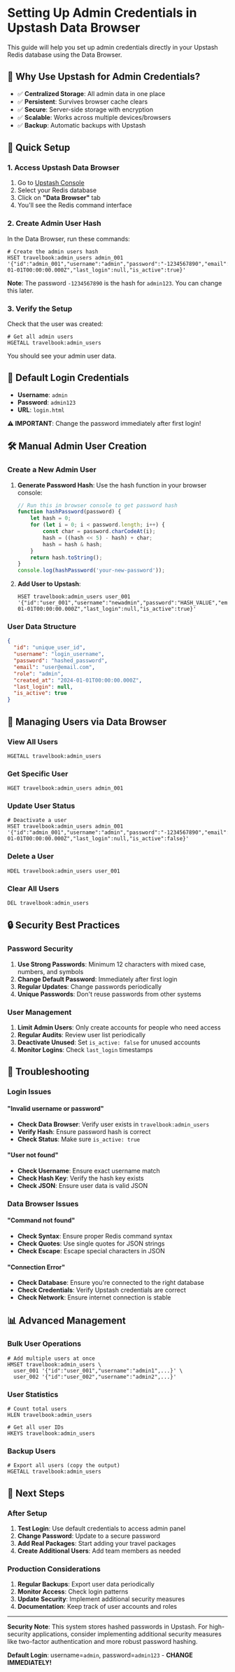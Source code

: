 # Setting Up Admin Credentials in Upstash Data Browser

This guide will help you set up admin credentials directly in your Upstash Redis database using the Data Browser.

## 🎯 Why Use Upstash for Admin Credentials?

- ✅ **Centralized Storage**: All admin data in one place
- ✅ **Persistent**: Survives browser cache clears
- ✅ **Secure**: Server-side storage with encryption
- ✅ **Scalable**: Works across multiple devices/browsers
- ✅ **Backup**: Automatic backups with Upstash

## 🚀 Quick Setup

### 1. Access Upstash Data Browser
1. Go to [Upstash Console](https://console.upstash.com/)
2. Select your Redis database
3. Click on **"Data Browser"** tab
4. You'll see the Redis command interface

### 2. Create Admin User Hash
In the Data Browser, run these commands:

```redis
# Create the admin users hash
HSET travelbook:admin_users admin_001 '{"id":"admin_001","username":"admin","password":"-1234567890","email":"admin@travelbooks.com","role":"admin","created_at":"2024-01-01T00:00:00.000Z","last_login":null,"is_active":true}'
```

**Note**: The password `-1234567890` is the hash for `admin123`. You can change this later.

### 3. Verify the Setup
Check that the user was created:

```redis
# Get all admin users
HGETALL travelbook:admin_users
```

You should see your admin user data.

## 🔐 Default Login Credentials

- **Username**: `admin`
- **Password**: `admin123`
- **URL**: `login.html`

**⚠️ IMPORTANT**: Change the password immediately after first login!

## 🛠️ Manual Admin User Creation

### Create a New Admin User
1. **Generate Password Hash**: Use the hash function in your browser console:
   ```javascript
   // Run this in browser console to get password hash
   function hashPassword(password) {
       let hash = 0;
       for (let i = 0; i < password.length; i++) {
           const char = password.charCodeAt(i);
           hash = ((hash << 5) - hash) + char;
           hash = hash & hash;
       }
       return hash.toString();
   }
   console.log(hashPassword('your-new-password'));
   ```

2. **Add User to Upstash**:
   ```redis
   HSET travelbook:admin_users user_001 '{"id":"user_001","username":"newadmin","password":"HASH_VALUE","email":"newadmin@travelbooks.com","role":"admin","created_at":"2024-01-01T00:00:00.000Z","last_login":null,"is_active":true}'
   ```

### User Data Structure
```json
{
  "id": "unique_user_id",
  "username": "login_username",
  "password": "hashed_password",
  "email": "user@email.com",
  "role": "admin",
  "created_at": "2024-01-01T00:00:00.000Z",
  "last_login": null,
  "is_active": true
}
```

## 🔧 Managing Users via Data Browser

### View All Users
```redis
HGETALL travelbook:admin_users
```

### Get Specific User
```redis
HGET travelbook:admin_users admin_001
```

### Update User Status
```redis
# Deactivate a user
HSET travelbook:admin_users admin_001 '{"id":"admin_001","username":"admin","password":"-1234567890","email":"admin@travelbooks.com","role":"admin","created_at":"2024-01-01T00:00:00.000Z","last_login":null,"is_active":false}'
```

### Delete a User
```redis
HDEL travelbook:admin_users user_001
```

### Clear All Users
```redis
DEL travelbook:admin_users
```

## 🔒 Security Best Practices

### Password Security
1. **Use Strong Passwords**: Minimum 12 characters with mixed case, numbers, and symbols
2. **Change Default Password**: Immediately after first login
3. **Regular Updates**: Change passwords periodically
4. **Unique Passwords**: Don't reuse passwords from other systems

### User Management
1. **Limit Admin Users**: Only create accounts for people who need access
2. **Regular Audits**: Review user list periodically
3. **Deactivate Unused**: Set `is_active: false` for unused accounts
4. **Monitor Logins**: Check `last_login` timestamps

## 🚨 Troubleshooting

### Login Issues

#### "Invalid username or password"
- **Check Data Browser**: Verify user exists in `travelbook:admin_users`
- **Verify Hash**: Ensure password hash is correct
- **Check Status**: Make sure `is_active: true`

#### "User not found"
- **Check Username**: Ensure exact username match
- **Check Hash Key**: Verify the hash key exists
- **Check JSON**: Ensure user data is valid JSON

### Data Browser Issues

#### "Command not found"
- **Check Syntax**: Ensure proper Redis command syntax
- **Check Quotes**: Use single quotes for JSON strings
- **Check Escape**: Escape special characters in JSON

#### "Connection Error"
- **Check Database**: Ensure you're connected to the right database
- **Check Credentials**: Verify Upstash credentials are correct
- **Check Network**: Ensure internet connection is stable

## 📊 Advanced Management

### Bulk User Operations
```redis
# Add multiple users at once
HMSET travelbook:admin_users \
  user_001 '{"id":"user_001","username":"admin1",...}' \
  user_002 '{"id":"user_002","username":"admin2",...}'
```

### User Statistics
```redis
# Count total users
HLEN travelbook:admin_users

# Get all user IDs
HKEYS travelbook:admin_users
```

### Backup Users
```redis
# Export all users (copy the output)
HGETALL travelbook:admin_users
```

## 🎯 Next Steps

### After Setup
1. **Test Login**: Use default credentials to access admin panel
2. **Change Password**: Update to a secure password
3. **Add Real Packages**: Start adding your travel packages
4. **Create Additional Users**: Add team members as needed

### Production Considerations
1. **Regular Backups**: Export user data periodically
2. **Monitor Access**: Check login patterns
3. **Update Security**: Implement additional security measures
4. **Documentation**: Keep track of user accounts and roles

---

**Security Note**: This system stores hashed passwords in Upstash. For high-security applications, consider implementing additional security measures like two-factor authentication and more robust password hashing.

**Default Login**: username=`admin`, password=`admin123` - **CHANGE IMMEDIATELY!**
